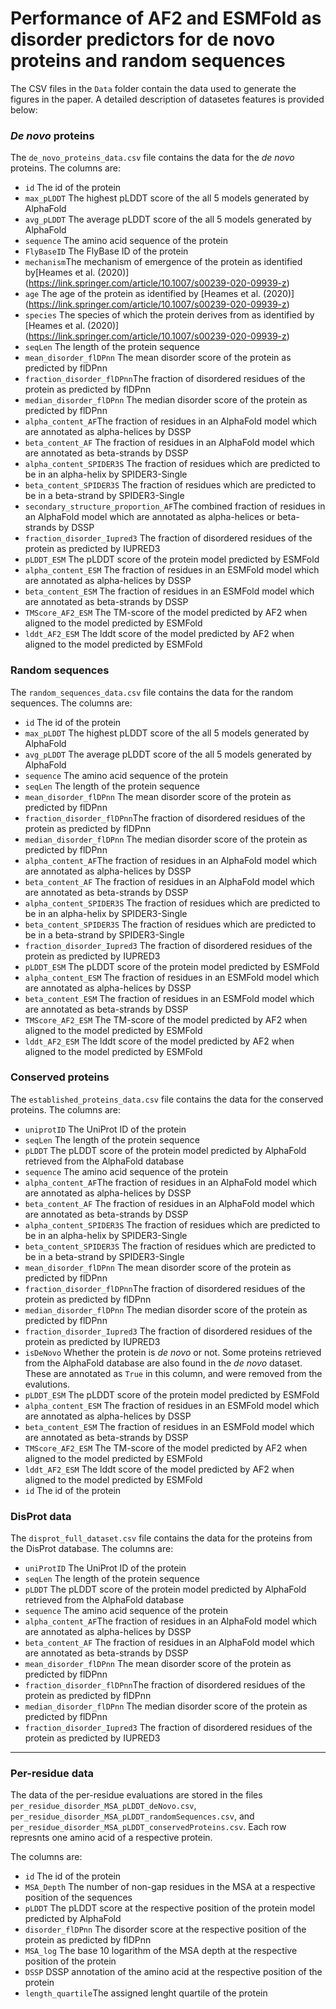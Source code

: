 # Performance of AF2 and ESMFold as disorder predictors for de novo proteins and random sequences

The CSV files in the `Data` folder contain the data used to generate the figures in the paper. A detailed description of datasetes features is provided below:

### *De novo* proteins

The `de_novo_proteins_data.csv` file contains the data for the *de novo* proteins. The columns are:
- `id` The id of the protein
- `max_pLDDT` The highest pLDDT score of the all 5 models generated by AlphaFold
- `avg_pLDDT` The average pLDDT score of the all 5 models generated by AlphaFold
- `sequence` The amino acid sequence of the protein
- `FlyBaseID` The FlyBase ID of the protein
- `mechanism`The mechanism of emergence of the protein as identified by[Heames et al. (2020)] (https://link.springer.com/article/10.1007/s00239-020-09939-z)
- `age` The age of the protein as identified by [Heames et al. (2020)] (https://link.springer.com/article/10.1007/s00239-020-09939-z)
- `species` The species of which the protein derives from as identified by [Heames et al. (2020)] (https://link.springer.com/article/10.1007/s00239-020-09939-z)
- `seqLen` The length of the protein sequence
- `mean_disorder_flDPnn` The mean disorder score of the protein as predicted by flDPnn
- `fraction_disorder_flDPnn`The fraction of disordered residues of the protein as predicted by flDPnn
- `median_disorder_flDPnn` The median disorder score of the protein as predicted by flDPnn
- `alpha_content_AF`The fraction of residues in an AlphaFold model which are annotated as alpha-helices by DSSP
- `beta_content_AF` The fraction of residues in an AlphaFold model which are annotated as beta-strands by DSSP
- `alpha_content_SPIDER3S` The fraction of residues which are predicted to be in an alpha-helix by SPIDER3-Single
- `beta_content_SPIDER3S` The fraction of residues which are predicted to be in a beta-strand by SPIDER3-Single
- `secondary_structure_proportion_AF`The combined fraction of residues in an AlphaFold model which are annotated as alpha-helices or beta-strands by DSSP
- `fraction_disorder_Iupred3` The fraction of disordered residues of the protein as predicted by IUPRED3
- `pLDDT_ESM` The pLDDT score of the protein model predicted by ESMFold
- `alpha_content_ESM` The fraction of residues in an ESMFold model which are annotated as alpha-helices by DSSP
- `beta_content_ESM` The fraction of residues in an ESMFold model which are annotated as beta-strands by DSSP
- `TMScore_AF2_ESM` The TM-score of the model predicted by AF2 when aligned to the model predicted by ESMFold
- `lddt_AF2_ESM` The lddt score of the model predicted by AF2 when aligned to the model predicted by ESMFold

### Random sequences

The `random_sequences_data.csv` file contains the data for the random sequences. The columns are:
- `id` The id of the protein
- `max_pLDDT` The highest pLDDT score of the all 5 models generated by AlphaFold
- `avg_pLDDT` The average pLDDT score of the all 5 models generated by AlphaFold
- `sequence` The amino acid sequence of the protein
- `seqLen` The length of the protein sequence
- `mean_disorder_flDPnn` The mean disorder score of the protein as predicted by flDPnn
- `fraction_disorder_flDPnn`The fraction of disordered residues of the protein as predicted by flDPnn
- `median_disorder_flDPnn` The median disorder score of the protein as predicted by flDPnn
- `alpha_content_AF`The fraction of residues in an AlphaFold model which are annotated as alpha-helices by DSSP
- `beta_content_AF` The fraction of residues in an AlphaFold model which are annotated as beta-strands by DSSP
- `alpha_content_SPIDER3S` The fraction of residues which are predicted to be in an alpha-helix by SPIDER3-Single
- `beta_content_SPIDER3S` The fraction of residues which are predicted to be in a beta-strand by SPIDER3-Single
- `fraction_disorder_Iupred3` The fraction of disordered residues of the protein as predicted by IUPRED3
- `pLDDT_ESM` The pLDDT score of the protein model predicted by ESMFold
- `alpha_content_ESM` The fraction of residues in an ESMFold model which are annotated as alpha-helices by DSSP
- `beta_content_ESM` The fraction of residues in an ESMFold model which are annotated as beta-strands by DSSP
- `TMScore_AF2_ESM` The TM-score of the model predicted by AF2 when aligned to the model predicted by ESMFold
- `lddt_AF2_ESM` The lddt score of the model predicted by AF2 when aligned to the model predicted by ESMFold

### Conserved proteins

The `established_proteins_data.csv` file contains the data for the conserved proteins. The columns are:
- `uniprotID` The UniProt ID of the protein
- `seqLen` The length of the protein sequence
- `pLDDT` The pLDDT score of the protein model predicted by AlphaFold retrieved from the AlphaFold database
- `sequence` The amino acid sequence of the protein
- `alpha_content_AF`The fraction of residues in an AlphaFold model which are annotated as alpha-helices by DSSP
- `beta_content_AF` The fraction of residues in an AlphaFold model which are annotated as beta-strands by DSSP
- `alpha_content_SPIDER3S` The fraction of residues which are predicted to be in an alpha-helix by SPIDER3-Single
- `beta_content_SPIDER3S` The fraction of residues which are predicted to be in a beta-strand by SPIDER3-Single
- `mean_disorder_flDPnn` The mean disorder score of the protein as predicted by flDPnn
- `fraction_disorder_flDPnn`The fraction of disordered residues of the protein as predicted by flDPnn
- `median_disorder_flDPnn` The median disorder score of the protein as predicted by flDPnn
- `fraction_disorder_Iupred3` The fraction of disordered residues of the protein as predicted by IUPRED3
- `isDeNovo` Whether the protein is *de novo* or not. Some proteins retrieved from the AlphaFold database are also found in the *de novo* dataset. These are annotated as `True` in this column, and were removed from the evalutions.
- `pLDDT_ESM` The pLDDT score of the protein model predicted by ESMFold
- `alpha_content_ESM` The fraction of residues in an ESMFold model which are annotated as alpha-helices by DSSP
- `beta_content_ESM` The fraction of residues in an ESMFold model which are annotated as beta-strands by DSSP
- `TMScore_AF2_ESM` The TM-score of the model predicted by AF2 when aligned to the model predicted by ESMFold
- `lddt_AF2_ESM` The lddt score of the model predicted by AF2 when aligned to the model predicted by ESMFold
- `id` The id of the protein

### DisProt data

The `disprot_full_dataset.csv` file contains the data for the proteins from the DisProt database. The columns are:
- `uniProtID` The UniProt ID of the protein
- `seqLen` The length of the protein sequence
- `pLDDT` The pLDDT score of the protein model predicted by AlphaFold retrieved from the AlphaFold database
- `sequence` The amino acid sequence of the protein
- `alpha_content_AF`The fraction of residues in an AlphaFold model which are annotated as alpha-helices by DSSP
- `beta_content_AF` The fraction of residues in an AlphaFold model which are annotated as beta-strands by DSSP
- `mean_disorder_flDPnn` The mean disorder score of the protein as predicted by flDPnn
- `fraction_disorder_flDPnn`The fraction of disordered residues of the protein as predicted by flDPnn
- `median_disorder_flDPnn` The median disorder score of the protein as predicted by flDPnn
- `fraction_disorder_Iupred3` The fraction of disordered residues of the protein as predicted by IUPRED3

----------------

### Per-residue data

The data of the per-residue evaluations are stored in the files `per_residue_disorder_MSA_pLDDT_deNovo.csv`, `per_residue_disorder_MSA_pLDDT_randomSequences.csv`, and `per_residue_disorder_MSA_pLDDT_conservedProteins.csv`. Each row represnts one amino acid of a respective protein.

The columns are:
- `id` The id of the protein
- `MSA_Depth` The number of non-gap residues in the MSA at a respective position of the sequences
- `pLDDT` The pLDDT score at the respective position of the protein model predicted by AlphaFold
- `disorder_flDPnn` The disorder score at the respective position of the protein as predicted by flDPnn
- `MSA_log` The base 10 logarithm of the MSA depth at the respective position of the protein
- `DSSP` DSSP annotation of the amino acid at the respective position of the protein
- `length_quartile`The assigned lenght quartile of the protein



